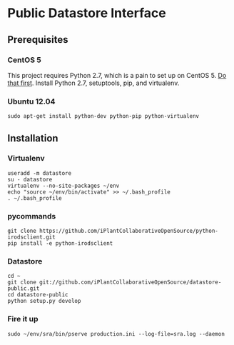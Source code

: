 Public Datastore Interface
==========================

Prerequisites
-------------------------

### CentOS 5

This project requires Python 2.7, which is a pain to set up on CentOS 5. 
[Do that first](http://toomuchdata.com/2012/06/25/how-to-install-python-2-7-3-on-centos-6-2/).
Install Python 2.7, setuptools, pip, and virtualenv.

### Ubuntu 12.04

    sudo apt-get install python-dev python-pip python-virtualenv

Installation
------------

### Virtualenv
    useradd -m datastore
    su - datastore
    virtualenv --no-site-packages ~/env
    echo "source ~/env/bin/activate" >> ~/.bash_profile
    . ~/.bash_profile

### pycommands
    git clone https://github.com/iPlantCollaborativeOpenSource/python-irodsclient.git
    pip install -e python-irodsclient

### Datastore 
    cd ~
    git clone git://github.com/iPlantCollaborativeOpenSource/datastore-public.git
    cd datastore-public
    python setup.py develop

### Fire it up
    sudo ~/env/sra/bin/pserve production.ini --log-file=sra.log --daemon
